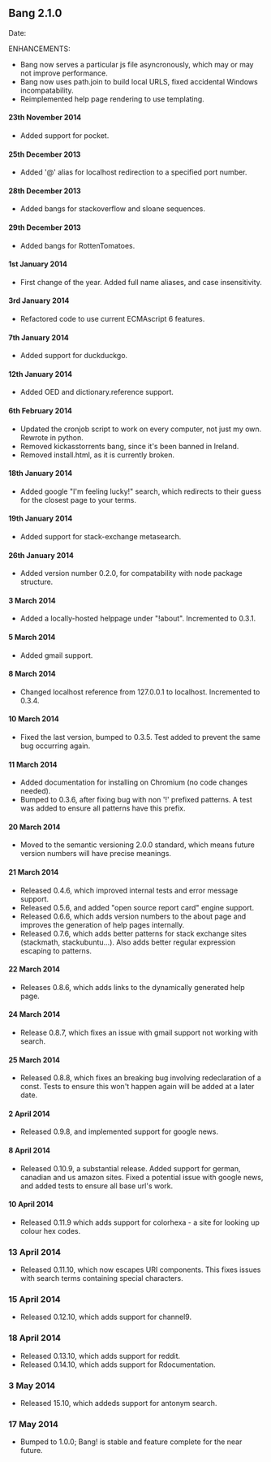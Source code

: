 
Bang 2.1.0
---------------------------------------------------------------------------------
Date:

ENHANCEMENTS:

- Bang now serves a particular js file asyncronously, which may or may not improve performance.
- Bang now uses path.join to build local URLS, fixed accidental Windows incompatability.
- Reimplemented help page rendering to use templating.











#### 23th November 2014

- Added support for pocket.

#### 25th December 2013
- Added '@' alias for localhost redirection to a specified port number.

#### 28th December 2013
- Added bangs for stackoverflow and sloane sequences.

#### 29th December 2013
- Added bangs for RottenTomatoes.

#### 1st January 2014

- First change of the year. Added full name aliases, and case insensitivity.

#### 3rd January 2014

- Refactored code to use current ECMAscript 6 features.

#### 7th January 2014

- Added support for duckduckgo.

#### 12th January 2014

- Added OED and dictionary.reference support.

#### 6th February 2014

- Updated the cronjob script to work on every
computer, not just my own. Rewrote in python.
- Removed kickasstorrents bang, since it's been banned in Ireland.
- Removed install.html, as it is currently broken.

#### 18th January 2014

- Added google "I'm feeling lucky!" search, which
redirects to their guess for the closest page to your terms.

#### 19th January 2014

- Added support for stack-exchange metasearch.

#### 26th January 2014

- Added version number 0.2.0, for compatability with node
package structure.

#### 3 March 2014

- Added a locally-hosted helppage under "!about". Incremented
to 0.3.1.

#### 5 March 2014

- Added gmail support.

#### 8 March 2014

- Changed localhost reference from 127.0.0.1 to localhost. Incremented
to 0.3.4.

#### 10 March 2014

- Fixed the last version, bumped to 0.3.5. Test added to prevent the same
bug occurring again.

#### 11 March 2014

- Added documentation for installing on Chromium (no code changes needed).
- Bumped to 0.3.6, after fixing bug with non '!' prefixed patterns. A test was
added to ensure all patterns have this prefix.

#### 20 March 2014

- Moved to the semantic versioning 2.0.0 standard, which means future version
numbers will have precise meanings.

#### 21 March 2014

- Released 0.4.6, which improved internal tests and error message support.
- Released 0.5.6, and added "open source report card" engine support.
- Released 0.6.6, which adds version numbers to the about page and improves the generation
of help pages internally.
- Released 0.7.6, which adds better patterns for stack exchange sites (stackmath, stackubuntu...).
Also adds better regular expression escaping to patterns.

#### 22 March 2014

- Releases 0.8.6, which adds links to the dynamically generated help page.

#### 24 March 2014

- Release 0.8.7, which fixes an issue with gmail support not working with search.

#### 25 March 2014

- Released 0.8.8, which fixes an breaking bug involving redeclaration of a const. Tests to
ensure this won't happen again will be added at a later date.

#### 2 April 2014

- Released 0.9.8, and implemented support for google news.

#### 8 April 2014

- Released 0.10.9, a substantial release. Added support for german, canadian and us amazon
sites. Fixed a potential issue with google news, and added tests to ensure all base url's work.

#### 10 April 2014

- Released 0.11.9 which adds support for colorhexa - a site for looking up colour hex codes.

### 13 April 2014

- Released 0.11.10, which now escapes URI components. This fixes issues with search terms containing special characters.

### 15 April 2014

- Released 0.12.10, which adds support for channel9.

### 18 April 2014

- Released 0.13.10, which adds support for reddit.
- Released 0.14.10, which adds support for Rdocumentation.

### 3 May 2014

- Released 15.10, which addeds support for antonym search.

### 17 May 2014

- Bumped to 1.0.0; Bang! is stable and feature complete for the near future.